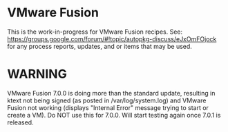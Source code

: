 VMware Fusion
===

This is the work-in-progress for VMware Fusion recipes.  See: https://groups.google.com/forum/#!topic/autopkg-discuss/eJxOmFOjock for any process reports, updates, and or items that may be used.

WARNING
===

VMware Fusion 7.0.0 is doing more than the standard update, resulting in ktext not being signed (as posted in /var/log/system.log) and VMware Fusion not working (displays "Internal Error" message trying to start or create a VM).  Do NOT use this for 7.0.0.  Will start testing again once 7.0.1 is released.
